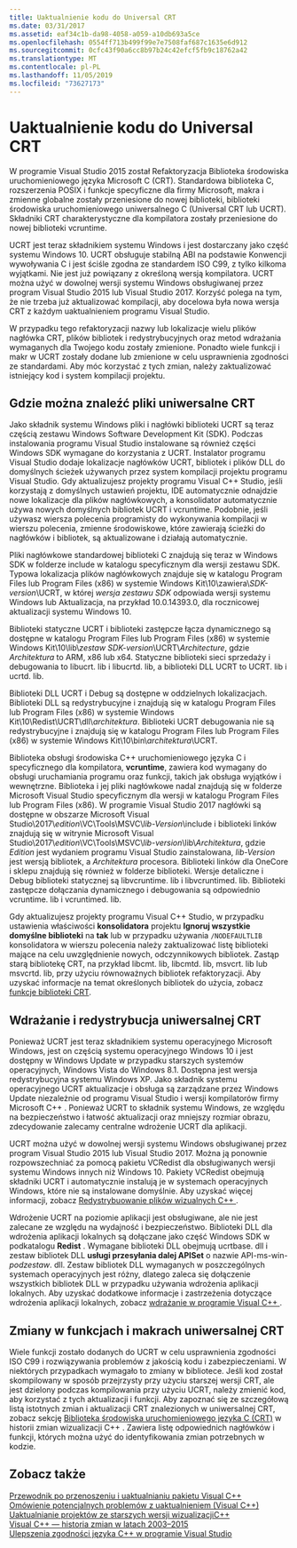 ```yaml
---
title: Uaktualnienie kodu do Universal CRT
ms.date: 03/31/2017
ms.assetid: eaf34c1b-da98-4058-a059-a10db693a5ce
ms.openlocfilehash: 0554ff713b499f99e7e7508faf687c1635e6d912
ms.sourcegitcommit: 0cfc43f90a6cc8b97b24c42efcf5fb9c18762a42
ms.translationtype: MT
ms.contentlocale: pl-PL
ms.lasthandoff: 11/05/2019
ms.locfileid: "73627173"
---
```

# <a name="upgrade-your-code-to-the-universal-crt"></a>Uaktualnienie kodu do Universal CRT

W programie Visual Studio 2015 został Refaktoryzacja Biblioteka środowiska uruchomieniowego języka Microsoft C (CRT). Standardowa biblioteka C, rozszerzenia POSIX i funkcje specyficzne dla firmy Microsoft, makra i zmienne globalne zostały przeniesione do nowej biblioteki, biblioteki środowiska uruchomieniowego uniwersalnego C (Universal CRT lub UCRT). Składniki CRT charakterystyczne dla kompilatora zostały przeniesione do nowej biblioteki vcruntime.

UCRT jest teraz składnikiem systemu Windows i jest dostarczany jako część systemu Windows 10. UCRT obsługuje stabilną ABI na podstawie Konwencji wywoływania C i jest ściśle zgodna ze standardem ISO C99, z tylko kilkoma wyjątkami. Nie jest już powiązany z określoną wersją kompilatora. UCRT można użyć w dowolnej wersji systemu Windows obsługiwanej przez program Visual Studio 2015 lub Visual Studio 2017. Korzyść polega na tym, że nie trzeba już aktualizować kompilacji, aby docelowa była nowa wersja CRT z każdym uaktualnieniem programu Visual Studio.

W przypadku tego refaktoryzacji nazwy lub lokalizacje wielu plików nagłówka CRT, plików bibliotek i redystrybucyjnych oraz metod wdrażania wymaganych dla Twojego kodu zostały zmienione. Ponadto wiele funkcji i makr w UCRT zostały dodane lub zmienione w celu usprawnienia zgodności ze standardami. Aby móc korzystać z tych zmian, należy zaktualizować istniejący kod i system kompilacji projektu.

## <a name="where-to-find-the-universal-crt-files"></a>Gdzie można znaleźć pliki uniwersalne CRT

Jako składnik systemu Windows pliki i nagłówki biblioteki UCRT są teraz częścią zestawu Windows Software Development Kit (SDK). Podczas instalowania programu Visual Studio instalowane są również części Windows SDK wymagane do korzystania z UCRT. Instalator programu Visual Studio dodaje lokalizacje nagłówków UCRT, bibliotek i plików DLL do domyślnych ścieżek używanych przez system kompilacji projektu programu Visual Studio. Gdy aktualizujesz projekty programu Visual C++ Studio, jeśli korzystają z domyślnych ustawień projektu, IDE automatycznie odnajdzie nowe lokalizacje dla plików nagłówkowych, a konsolidator automatycznie używa nowych domyślnych bibliotek UCRT i vcruntime. Podobnie, jeśli używasz wiersza polecenia programisty do wykonywania kompilacji w wierszu polecenia, zmienne środowiskowe, które zawierają ścieżki do nagłówków i bibliotek, są aktualizowane i działają automatycznie.

Pliki nagłówkowe standardowej biblioteki C znajdują się teraz w Windows SDK w folderze include w katalogu specyficznym dla wersji zestawu SDK. Typowa lokalizacja plików nagłówkowych znajduje się w katalogu Program Files lub Program Files (x86) w systemie Windows Kit\\10\\zawiera\\_SDK-version_\\UCRT, w której _wersja zestawu SDK_ odpowiada wersji systemu Windows lub Aktualizacja, na przykład 10.0.14393.0, dla rocznicowej aktualizacji systemu Windows 10.

Biblioteki statyczne UCRT i biblioteki zastępcze łącza dynamicznego są dostępne w katalogu Program Files lub Program Files (x86) w systemie Windows Kit\\10\\lib\\_zestaw SDK-version_\\UCRT\\_Architecture_, gdzie  _Architektura_ to ARM, x86 lub x64. Statyczne biblioteki sieci sprzedaży i debugowania to libucrt. lib i libucrtd. lib, a biblioteki DLL UCRT to UCRT. lib i ucrtd. lib.

Biblioteki DLL UCRT i Debug są dostępne w oddzielnych lokalizacjach. Biblioteki DLL są redystrybucyjne i znajdują się w katalogu Program Files lub Program Files (x86) w systemie Windows Kit\\10\\Redist\\UCRT\\dll\\_architektura_\. Biblioteki UCRT debugowania nie są redystrybucyjne i znajdują się w katalogu Program Files lub Program Files (x86) w systemie Windows Kit\\10\\bin\\_architektura_\\UCRT.

Biblioteka obsługi środowiska C++ uruchomieniowego języka C i specyficznego dla kompilatora, **vcruntime**, zawiera kod wymagany do obsługi uruchamiania programu oraz funkcji, takich jak obsługa wyjątków i wewnętrzne. Biblioteka i jej pliki nagłówkowe nadal znajdują się w folderze Microsoft Visual Studio specyficznym dla wersji w katalogu Program Files lub Program Files (x86). W programie Visual Studio 2017 nagłówki są dostępne w obszarze Microsoft Visual Studio\\2017\\_edition_\\VC\\Tools\\MSVC\\_lib-Version_\\include i biblioteki linków znajdują się w witrynie Microsoft Visual Studio\\2017\\_edition_\\VC\\Tools\\MSVC\\_lib-version_\\lib\\_Architektura_, gdzie _Edition_ jest wydaniem programu Visual Studio zainstalowana, _lib-Version_ jest wersją bibliotek, a _Architektura_ procesora. Biblioteki linków dla OneCore i sklepu znajdują się również w folderze biblioteki. Wersje detaliczne i Debug biblioteki statycznej są libvcruntime. lib i libvcruntimed. lib. Biblioteki zastępcze dołączania dynamicznego i debugowania są odpowiednio vcruntime. lib i vcruntimed. lib.

Gdy aktualizujesz projekty programu Visual C++ Studio, w przypadku ustawienia właściwości **konsolidatora** projektu **Ignoruj wszystkie domyślne biblioteki** na **tak** lub w przypadku używania `/NODEFAULTLIB` konsolidatora w wierszu polecenia należy zaktualizować listę biblioteki mające na celu uwzględnienie nowych, odczynnikowych bibliotek. Zastąp starą bibliotekę CRT, na przykład libcmt. lib, libcmtd. lib, msvcrt. lib lub msvcrtd. lib, przy użyciu równoważnych bibliotek refaktoryzacji. Aby uzyskać informacje na temat określonych bibliotek do użycia, zobacz [funkcje biblioteki CRT](../c-runtime-library/crt-library-features.md).

## <a name="deployment-and-redistribution-of-the-universal-crt"></a>Wdrażanie i redystrybucja uniwersalnej CRT

Ponieważ UCRT jest teraz składnikiem systemu operacyjnego Microsoft Windows, jest on częścią systemu operacyjnego Windows 10 i jest dostępny w Windows Update w przypadku starszych systemów operacyjnych, Windows Vista do Windows 8.1. Dostępna jest wersja redystrybucyjna systemu Windows XP. Jako składnik systemu operacyjnego UCRT aktualizacje i obsługa są zarządzane przez Windows Update niezależnie od programu Visual Studio i wersji kompilatorów firmy Microsoft C++ . Ponieważ UCRT to składnik systemu Windows, ze względu na bezpieczeństwo i łatwość aktualizacji oraz mniejszy rozmiar obrazu, zdecydowanie zalecamy centralne wdrożenie UCRT dla aplikacji.

UCRT można użyć w dowolnej wersji systemu Windows obsługiwanej przez program Visual Studio 2015 lub Visual Studio 2017. Można ją ponownie rozpowszechniać za pomocą pakietu VCRedist dla obsługiwanych wersji systemu Windows innych niż Windows 10. Pakiety VCRedist obejmują składniki UCRT i automatycznie instalują je w systemach operacyjnych Windows, które nie są instalowane domyślnie. Aby uzyskać więcej informacji, zobacz [Redystrybuowanie plików wizualnych C++ ](../windows/redistributing-visual-cpp-files.md).

Wdrożenie UCRT na poziomie aplikacji jest obsługiwane, ale nie jest zalecane ze względu na wydajność i bezpieczeństwo. Biblioteki DLL dla wdrożenia aplikacji lokalnych są dołączane jako część Windows SDK w podkatalogu **Redist** . Wymagane biblioteki DLL obejmują ucrtbase. dll i zestaw bibliotek DLL **usługi przesyłania dalej APISet** o nazwie API-ms-win-_podzestaw_. dll. Zestaw bibliotek DLL wymaganych w poszczególnych systemach operacyjnych jest różny, dlatego zaleca się dołączenie wszystkich bibliotek DLL w przypadku używania wdrożenia aplikacji lokalnych. Aby uzyskać dodatkowe informacje i zastrzeżenia dotyczące wdrożenia aplikacji lokalnych, zobacz [wdrażanie w programie Visual C++ ](../windows/deployment-in-visual-cpp.md).

## <a name="changes-to-the-universal-crt-functions-and-macros"></a>Zmiany w funkcjach i makrach uniwersalnej CRT

Wiele funkcji zostało dodanych do UCRT w celu usprawnienia zgodności ISO C99 i rozwiązywania problemów z jakością kodu i zabezpieczeniami. W niektórych przypadkach wymagało to zmiany w bibliotece. Jeśli kod został skompilowany w sposób przejrzysty przy użyciu starszej wersji CRT, ale jest dzielony podczas kompilowania przy użyciu UCRT, należy zmienić kod, aby korzystać z tych aktualizacji i funkcji. Aby zapoznać się ze szczegółową listą istotnych zmian i aktualizacji CRT znalezionych w uniwersalnej CRT, zobacz sekcję [Biblioteka środowiska uruchomieniowego języka C (CRT)](visual-cpp-change-history-2003-2015.md#BK_CRT) w historii zmian wizualizacji C++ . Zawiera listę odpowiednich nagłówków i funkcji, których można użyć do identyfikowania zmian potrzebnych w kodzie.

## <a name="see-also"></a>Zobacz także

[Przewodnik po przenoszeniu i uaktualnianiu pakietu Visual C++](visual-cpp-porting-and-upgrading-guide.md)<br/>
[Omówienie potencjalnych problemów z uaktualnieniem (Visual C++)](overview-of-potential-upgrade-issues-visual-cpp.md)<br/>
[Uaktualnianie projektów ze starszych wersji wizualizacjiC++](upgrading-projects-from-earlier-versions-of-visual-cpp.md)<br/>
[Visual C++ — historia zmian w latach 2003–2015](visual-cpp-change-history-2003-2015.md)<br/>
[Ulepszenia zgodności języka C++ w programie Visual Studio](../overview/cpp-conformance-improvements.md)
